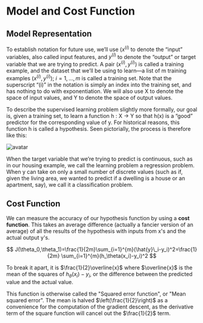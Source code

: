 # Model and Cost Function

## Model Representation

To establish notation for future use, we’ll use $(x^{(i)}$ to denote the “input” variables, also called input features, and $y^{(i)}$  to denote the “output” or target variable that we are trying to predict.  A pair $(x^{(i)},y^{(i)})$ is
called a training example, and the dataset that we’ll be using to learn—a list
of m training examples $(x^{(i)},y^{(i)})$; $i=1,...,m$ is called a training set. Note that the superscript “(i)” in the notation is simply an index into the
training set, and has nothing to do with exponentiation. We will also use X to denote the space of input values, and Y to denote the space of output values.

To describe the supervised learning problem slightly more formally, our goal is, given a training set, to learn a function h : X → Y so that h(x) is a “good” predictor for the corresponding value of y. For historical reasons, this
function h is called a hypothesis. Seen pictorially, the process is therefore
like this:

![avatar](https://raw.githubusercontent.com/garyphone/machine_learning/master/pictures/l_2.PNG)

When the target variable that we’re trying to predict is continuous, such as in
our housing example, we call the learning problem a regression problem. When y
can take on only a small number of discrete values (such as if, given the living area, we wanted to predict if a dwelling is a house or an apartment, say), we
call it a classification problem.

## Cost Function

We can measure the accuracy of our hypothesis function by using a **cost
function**. This takes an average difference (actually a fancier version of an average) of all the results of the hypothesis with inputs from x's and the
actual output y's.

$$
J(\theta_0,\theta_1)=\frac{1}{2m}\sum_{i=1}^{m}(\hat{y}\_i-y_i)^2=\frac{1}{2m}
\sum_{i=1}^{m}(h_\theta(x_i)-y_i)^2
$$

To break it apart, it is $\frac{1}{2}\overline{x}$ where $\overline{x}$ is the
mean of the squares of $h_\theta (x_{i}) - y_{i}$, or the difference between the predicted value and the actual value.

This function is otherwise called the "Squared error function", or "Mean squared error". The mean is halved $\left(\frac{1}{2}\right)$ as a convenience for the computation of the gradient descent, as the derivative term of the square
function will cancel out the $\frac{1}{2}$ term.
